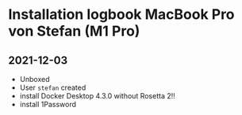 # Installation logbook MacBook Pro von Stefan (M1 Pro)

## 2021-12-03

* Unboxed
* User `stefan` created
* install Docker Desktop 4.3.0 without Rosetta 2!!
* install 1Password
